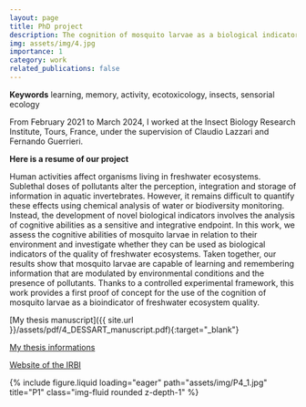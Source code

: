 ```yaml
---
layout: page
title: PhD project
description: The cognition of mosquito larvae as a biological indicator of the quality of aquatic ecosystems
img: assets/img/4.jpg
importance: 1
category: work
related_publications: false
---
```

**Keywords** learning, memory, activity, ecotoxicology, insects, sensorial ecology

From February 2021 to March 2024, I worked at the Insect Biology Research Institute, Tours, France, under the supervision of Claudio Lazzari and Fernando Guerrieri.

**Here is a resume of our project**

Human activities affect organisms living in freshwater ecosystems. Sublethal doses of pollutants alter the perception, integration and storage of information in aquatic invertebrates. However, it remains difficult to quantify these effects using chemical analysis of water or biodiversity monitoring. Instead, the development of novel biological indicators involves the analysis of cognitive abilities as a sensitive and integrative endpoint. In this work, we assess the cognitive abilities of mosquito larvae in relation to their environment and investigate whether they can be used as biological indicators of the quality of freshwater ecosystems. Taken together, our results show that mosquito larvae are capable of learning and remembering information that are modulated by environmental conditions and the presence of pollutants. Thanks to a controlled experimental framework, this work provides a first proof of concept for the use of the cognition of mosquito larvae as a bioindicator of freshwater ecosystem quality.

<span>[My thesis manuscript]({{ site.url }}/assets/pdf/4_DESSART_manuscript.pdf){:target="\_blank"}</span>

[My thesis informations](https://theses.fr/s264355)

[Website of the IRBI](https://irbi.univ-tours.fr/version-francaise/recherche/equipe-3-inov)

<div class="row">
    <div class="col-sm mt-3 mt-md-0">
        {% include figure.liquid loading="eager" path="assets/img/P4_1.jpg" title="P1" class="img-fluid rounded z-depth-1" %}
    </div>
</div>
